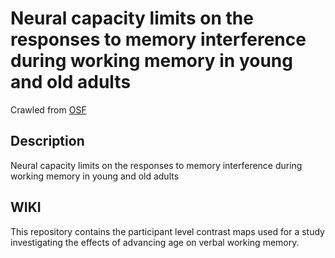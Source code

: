 # Neural capacity limits on the responses to memory interference during working memory in young and old adults

Crawled from [OSF](https://osf.io/xwajn/)

## Description

Neural capacity limits on the responses to memory interference during working memory in young and old adults

## WIKI

This repository contains the participant level contrast maps used for a study investigating the effects of advancing age on verbal working memory. 
